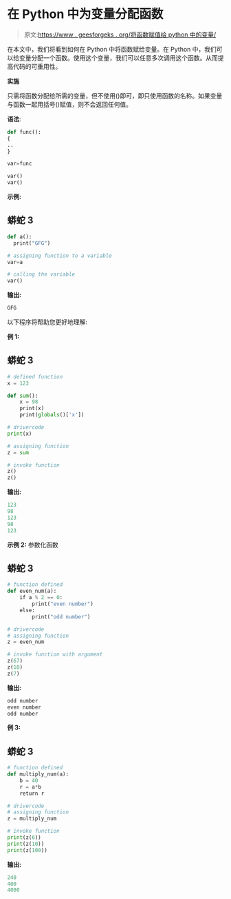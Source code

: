 # 在 Python 中为变量分配函数

> 原文:[https://www . geesforgeks . org/将函数赋值给 python 中的变量/](https://www.geeksforgeeks.org/assign-function-to-a-variable-in-python/)

在本文中，我们将看到如何在 Python 中将函数赋给变量。在 Python 中，我们可以给变量分配一个函数。使用这个变量，我们可以任意多次调用这个函数。从而提高代码的可重用性。

**实施**

只需将函数分配给所需的变量，但不使用()即可，即只使用函数的名称。如果变量与函数一起用括号()赋值，则不会返回任何值。

**语法**:

```py
def func():
{
..
}

var=func

var()
var()
```

**示例:**

## 蟒蛇 3

```py
def a():
  print("GFG")

# assigning function to a variable
var=a

# calling the variable
var()
```

**输出:**

```py
GFG
```

以下程序将帮助您更好地理解:

**例 1:**

## 蟒蛇 3

```py
# defined function
x = 123

def sum():
    x = 98
    print(x)
    print(globals()['x'])

# drivercode
print(x)

# assigning function
z = sum

# invoke function
z()
z()
```

**输出:**

```py
123
98
123
98
123
```

**示例 2:** 参数化函数

## 蟒蛇 3

```py
# function defined
def even_num(a):
    if a % 2 == 0:
        print("even number")
    else:
        print("odd number")

# drivercode
# assigning function
z = even_num

# invoke function with argument
z(67)
z(10)
z(7)
```

**输出:**

```py
odd number
even number
odd number
```

**例 3:**

## 蟒蛇 3

```py
# function defined
def multiply_num(a):
    b = 40
    r = a*b
    return r

# drivercode
# assigning function
z = multiply_num

# invoke function
print(z(6))
print(z(10))
print(z(100))
```

**输出:**

```py
240
400
4000
```